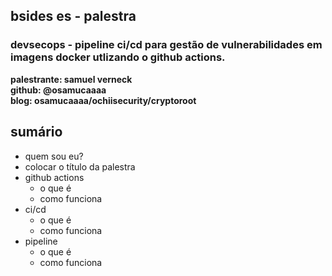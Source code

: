 ## bsides es - palestra
### devsecops - pipeline ci/cd para gestão de vulnerabilidades em imagens docker utlizando o github actions.

<b>palestrante: samuel verneck</b>
</br>
<b>github: @osamucaaaa</b>
</br>
<b>blog: osamucaaaa/ochiisecurity/cryptoroot</b>

## sumário

- quem sou eu?
- colocar o título da palestra
- github actions
  - o que é
  -  como funciona
- ci/cd
  - o que é
  -  como funciona
- pipeline
  - o que é
  -  como funciona

